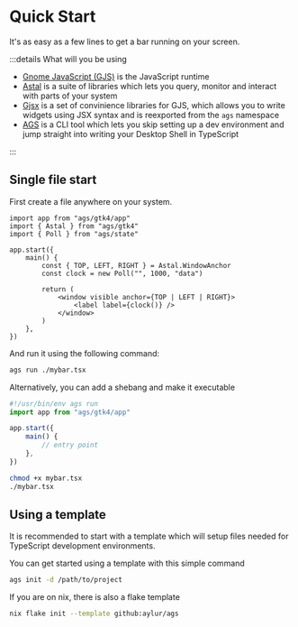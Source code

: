 # Quick Start

It's as easy as a few lines to get a bar running on your screen.

:::details What will you be using

- [Gnome JavaScript (GJS)](https://gjs.guide/) is the JavaScript runtime
- [Astal](https://aylur.github.io/astal/) is a suite of libraries which lets
  you query, monitor and interact with parts of your system
- [Gjsx](https://aylur.github.io/gjsx/) is a set of convinience libraries
  for GJS, which allows you to write widgets using JSX syntax and is reexported
  from the `ags` namespace
- [AGS](https://aylur.github.io/ags/) is a CLI tool which lets you skip
  setting up a dev environment and jump straight into writing your Desktop
  Shell in TypeScript

:::

## Single file start

First create a file anywhere on your system.

```tsx [mybar.tsx]
import app from "ags/gtk4/app"
import { Astal } from "ags/gtk4"
import { Poll } from "ags/state"

app.start({
    main() {
        const { TOP, LEFT, RIGHT } = Astal.WindowAnchor
        const clock = new Poll("", 1000, "data")

        return (
            <window visible anchor={TOP | LEFT | RIGHT}>
                <label label={clock()} />
            </window>
        )
    },
})
```

And run it using the following command:

```sh
ags run ./mybar.tsx
```

Alternatively, you can add a shebang and make it executable

```ts [mybar.tsx]
#!/usr/bin/env ags run
import app from "ags/gtk4/app"

app.start({
    main() {
        // entry point
    },
})
```

```sh
chmod +x mybar.tsx
./mybar.tsx
```

## Using a template

It is recommended to start with a template which will setup
files needed for TypeScript development environments.

You can get started using a template with this simple command

```sh
ags init -d /path/to/project
```

If you are on nix, there is also a flake template

```sh
nix flake init --template github:aylur/ags
```
